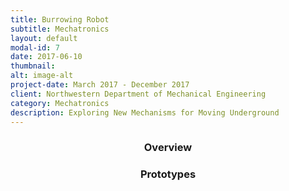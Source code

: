 ```yaml
---
title: Burrowing Robot
subtitle: Mechatronics
layout: default
modal-id: 7
date: 2017-06-10
thumbnail:
alt: image-alt
project-date: March 2017 - December 2017
client: Northwestern Department of Mechanical Engineering
category: Mechatronics
description: Exploring New Mechanisms for Moving Underground
---
```

<center><h3>Overview</h3></center>

<center><h3>Prototypes</h3></center>
